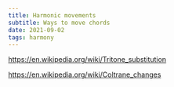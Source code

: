 ```yaml
---
title: Harmonic movements
subtitle: Ways to move chords
date: 2021-09-02
tags: harmony
---
```


https://en.wikipedia.org/wiki/Tritone_substitution

https://en.wikipedia.org/wiki/Coltrane_changes

<youtube-embed video="L_XJ_s5IsQc" />